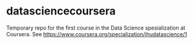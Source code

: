 # datasciencecoursera
Temporary repo for the first course in the Data Science spesialization at Coursera.
See https://www.coursera.org/specialization/jhudatascience/1

